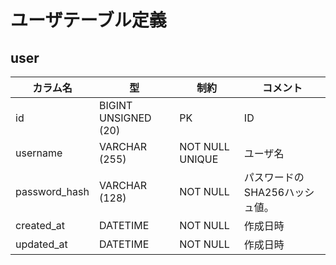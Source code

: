 # ユーザテーブル定義


## user
|カラム名|型|制約|コメント|
|---|---|---|---|
|id|BIGINT UNSIGNED (20)|PK|ID|
|username|VARCHAR (255)|NOT NULL UNIQUE|ユーザ名|
|password_hash|VARCHAR (128)|NOT NULL|パスワードのSHA256ハッシュ値。|
|created_at|DATETIME|NOT NULL|作成日時|
|updated_at|DATETIME|NOT NULL|作成日時|
